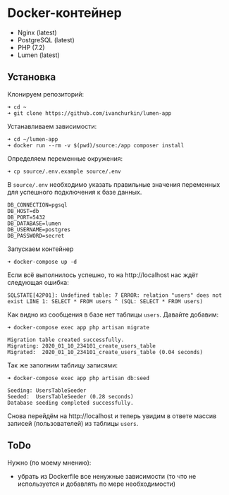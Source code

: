 # Docker-контейнер

* Nginx (latest)
* PostgreSQL (latest)
* PHP (7.2)
* Lumen (latest)

## Установка

Клонируем репозиторий:
```
➜ cd ~
➜ git clone https://github.com/ivanchurkin/lumen-app
```

Устанавливаем зависимости:
```
➜ cd ~/lumen-app
➜ docker run --rm -v $(pwd)/source:/app composer install
```

Определяем переменные окружения:
```
➜ cp source/.env.example source/.env
```

В `source/.env` необходимо указать правильные значения переменных для успешного подключения к базе данных.

```
DB_CONNECTION=pgsql
DB_HOST=db
DB_PORT=5432
DB_DATABASE=lumen
DB_USERNAME=postgres
DB_PASSWORD=secret
```

Запускаем контейнер
```
➜ docker-compose up -d
```

Если всё выполнилось успешно, то на http://localhost нас ждёт следующая ошибка:

```
SQLSTATE[42P01]: Undefined table: 7 ERROR: relation "users" does not exist LINE 1: SELECT * FROM users ^ (SQL: SELECT * FROM users)
```

Как видно из сообщения в базе нет таблицы `users`. Давайте добавим:

```
➜ docker-compose exec app php artisan migrate

Migration table created successfully.
Migrating: 2020_01_10_234101_create_users_table
Migrated:  2020_01_10_234101_create_users_table (0.04 seconds)
```

Так же заполним таблицу записями:

```
➜ docker-compose exec app php artisan db:seed

Seeding: UsersTableSeeder
Seeded:  UsersTableSeeder (0.28 seconds)
Database seeding completed successfully.
```

Снова перейдём на http://localhost и теперь увидим в ответе массив записей (пользователей) из таблицы `users`.

## ToDo

Нужно (по моему мнению):

- убрать из Dockerfile все ненужные зависимости (то что не используется и добавлять по мере необходимости)
